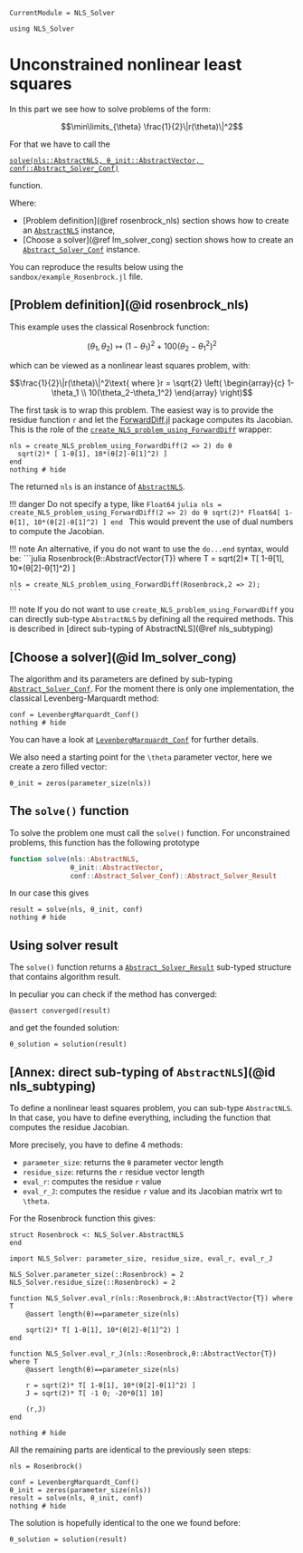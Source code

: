 ```@meta
CurrentModule = NLS_Solver
```

```@setup session
using NLS_Solver
```

# Unconstrained nonlinear least squares

In this part we see how to solve problems of the form:
```math
\min\limits_{\theta} \frac{1}{2}\|r(\theta)\|^2
```

For that we have to call the

[`solve(nls::AbstractNLS, θ_init::AbstractVector, conf::Abstract_Solver_Conf)`](@ref) 

function.

Where:
- [Problem definition](@ref rosenbrock_nls) section shows how to
  create an [`AbstractNLS`](@ref) instance,
- [Choose a solver](@ref lm_solver_cong) section shows how to create
   an [`Abstract_Solver_Conf`](@ref) instance.

You can reproduce the results below using the
`sandbox/example_Rosenbrock.jl` file.


## [Problem definition](@id rosenbrock_nls)

This example uses the classical Rosenbrock function:

```math
(\theta_1,\theta_2) \mapsto (1-\theta_1)^2 + 100(\theta_2-\theta_1^2)^2
```

which can be viewed as a nonlinear least squares problem, with:

```math
\frac{1}{2}\|r(\theta)\|^2\text{ where }r = \sqrt{2} \left( \begin{array}{c}  1-\theta_1 \\ 10(\theta_2-\theta_1^2) \end{array} \right)
```

The first task is to wrap this problem. The easiest way is to provide
the residue function ``r`` and let the
[ForwardDiff.jl](https://github.com/JuliaDiff/ForwardDiff.jl) package
computes its Jacobian. This is the role of the
[`create_NLS_problem_using_ForwardDiff`](@ref) wrapper:

```@example session 
nls = create_NLS_problem_using_ForwardDiff(2 => 2) do θ
  sqrt(2)* [ 1-θ[1], 10*(θ[2]-θ[1]^2) ]
end
nothing # hide
```

The returned `nls` is an instance of [`AbstractNLS`](@ref). 

!!! danger 
    Do not specify a type, like `Float64`
    ```julia
    nls = create_NLS_problem_using_ForwardDiff(2 => 2) do θ
        sqrt(2)* Float64[ 1-θ[1], 10*(θ[2]-θ[1]^2) ]
    end
    ```
    This would prevent the use of dual numbers to compute the Jacobian.


!!! note 
    An alternative, if you do not want to use the `do...end` syntax, would
    be:
    ```julia
    Rosenbrock(θ::AbstractVector{T}) where T = sqrt(2)* T[ 1-θ[1], 10*(θ[2]-θ[1]^2) ]

    nls = create_NLS_problem_using_ForwardDiff(Rosenbrock,2 => 2);
    ```

!!! note 
    If you do not want to use `create_NLS_problem_using_ForwardDiff` you can directly sub-type
    `AbstractNLS` by defining all the required methods. This is
    described in [direct sub-typing of AbstractNLS](@ref nls_subtyping)

## [Choose a solver](@id lm_solver_cong)

The algorithm and its parameters are defined by sub-typing
[`Abstract_Solver_Conf`](@ref). For the moment there is only one
implementation, the classical Levenberg-Marquardt method:

```@example session
conf = LevenbergMarquardt_Conf()
nothing # hide
```
You can have a look at [`LevenbergMarquardt_Conf`](@ref) for further details.

We also need a starting point for the ``\theta`` parameter vector,
here we create a zero filled vector:

```@example session
θ_init = zeros(parameter_size(nls))
```

## The `solve()` function

To solve the problem one must call the `solve()` function. For
unconstrained problems, this function has the following prototype

```julia
function solve(nls::AbstractNLS,
               θ_init::AbstractVector,
               conf::Abstract_Solver_Conf)::Abstract_Solver_Result
```

In our case this gives

```@example session
result = solve(nls, θ_init, conf)
nothing # hide
```

## Using solver result

The `solve()` function returns a [`Abstract_Solver_Result`](@ref) sub-typed
structure that contains algorithm result.

In peculiar you can check if the method has converged: 

```@example session
@assert converged(result)
```

and get the founded solution: 

```@example session
θ_solution = solution(result)
```

## [Annex: direct sub-typing of `AbstractNLS`](@id nls_subtyping)

To define a nonlinear least squares problem, you can sub-type
`AbstractNLS`. In that case, you have to define everything, including
the function that computes the residue Jacobian.

More precisely, you have to define 4 methods:
- `parameter_size`: returns the ``θ`` parameter vector length
- `residue_size`: returns the ``r`` residue vector length
- `eval_r`: computes the residue ``r`` value
- `eval_r_J`: computes the residue ``r`` value and its Jacobian
  matrix wrt to ``\theta``.

For the Rosenbrock function this gives:

```@example session
struct Rosenbrock <: NLS_Solver.AbstractNLS
end

import NLS_Solver: parameter_size, residue_size, eval_r, eval_r_J

NLS_Solver.parameter_size(::Rosenbrock) = 2
NLS_Solver.residue_size(::Rosenbrock) = 2

function NLS_Solver.eval_r(nls::Rosenbrock,θ::AbstractVector{T}) where T
    @assert length(θ)==parameter_size(nls)

    sqrt(2)* T[ 1-θ[1], 10*(θ[2]-θ[1]^2) ]
end

function NLS_Solver.eval_r_J(nls::Rosenbrock,θ::AbstractVector{T}) where T
    @assert length(θ)==parameter_size(nls)

    r = sqrt(2)* T[ 1-θ[1], 10*(θ[2]-θ[1]^2) ]
    J = sqrt(2)* T[ -1 0; -20*θ[1] 10]

    (r,J)
end

nothing # hide
```

All the remaining parts are identical to the previously seen steps:

```@example session
nls = Rosenbrock()

conf = LevenbergMarquardt_Conf()
θ_init = zeros(parameter_size(nls))
result = solve(nls, θ_init, conf)
nothing # hide
```

The solution is hopefully identical to the one we found before:
```@example session
θ_solution = solution(result)
```

